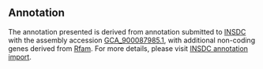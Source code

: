 

Annotation
----------

The annotation presented is derived from annotation submitted to
[INSDC](http://www.insdc.org) with the assembly accession
[GCA\_900087985.1](http://www.ebi.ac.uk/ena/data/view/GCA_900087985.1),
with additional non-coding genes derived from
[Rfam](http://rfam.xfam.org/). For more details, please visit [INSDC
annotation
import](http://ensemblgenomes.org/info/data/insdc_annotation).
